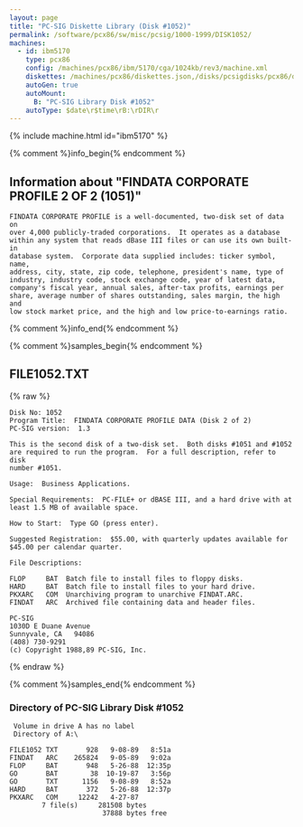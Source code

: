 ```yaml
---
layout: page
title: "PC-SIG Diskette Library (Disk #1052)"
permalink: /software/pcx86/sw/misc/pcsig/1000-1999/DISK1052/
machines:
  - id: ibm5170
    type: pcx86
    config: /machines/pcx86/ibm/5170/cga/1024kb/rev3/machine.xml
    diskettes: /machines/pcx86/diskettes.json,/disks/pcsigdisks/pcx86/diskettes.json
    autoGen: true
    autoMount:
      B: "PC-SIG Library Disk #1052"
    autoType: $date\r$time\rB:\rDIR\r
---
```


{% include machine.html id="ibm5170" %}

{% comment %}info_begin{% endcomment %}

## Information about "FINDATA CORPORATE PROFILE 2 OF 2 (1051)"

    FINDATA CORPORATE PROFILE is a well-documented, two-disk set of data on
    over 4,000 publicly-traded corporations.  It operates as a database
    within any system that reads dBase III files or can use its own built-in
    database system.  Corporate data supplied includes: ticker symbol, name,
    address, city, state, zip code, telephone, president's name, type of
    industry, industry code, stock exchange code, year of latest data,
    company's fiscal year, annual sales, after-tax profits, earnings per
    share, average number of shares outstanding, sales margin, the high and
    low stock market price, and the high and low price-to-earnings ratio.
{% comment %}info_end{% endcomment %}

{% comment %}samples_begin{% endcomment %}

## FILE1052.TXT

{% raw %}
```
Disk No: 1052
Program Title:  FINDATA CORPORATE PROFILE DATA (Disk 2 of 2)
PC-SIG version:  1.3

This is the second disk of a two-disk set.  Both disks #1051 and #1052
are required to run the program.  For a full description, refer to disk
number #1051.

Usage:  Business Applications.

Special Requirements:  PC-FILE+ or dBASE III, and a hard drive with at
least 1.5 MB of available space.

How to Start:  Type GO (press enter).

Suggested Registration:  $55.00, with quarterly updates available for
$45.00 per calendar quarter.

File Descriptions:

FLOP     BAT  Batch file to install files to floppy disks.
HARD     BAT  Batch file to install files to your hard drive.
PKXARC   COM  Unarchiving program to unarchive FINDAT.ARC.
FINDAT   ARC  Archived file containing data and header files.

PC-SIG
1030D E Duane Avenue
Sunnyvale, CA   94086
(408) 730-9291
(c) Copyright 1988,89 PC-SIG, Inc.

```
{% endraw %}

{% comment %}samples_end{% endcomment %}

### Directory of PC-SIG Library Disk #1052

     Volume in drive A has no label
     Directory of A:\

    FILE1052 TXT       928   9-08-89   8:51a
    FINDAT   ARC    265824   9-05-89   9:02a
    FLOP     BAT       948   5-26-88  12:35p
    GO       BAT        38  10-19-87   3:56p
    GO       TXT      1156   9-08-89   8:52a
    HARD     BAT       372   5-26-88  12:37p
    PKXARC   COM     12242   4-27-87
            7 file(s)     281508 bytes
                           37888 bytes free
